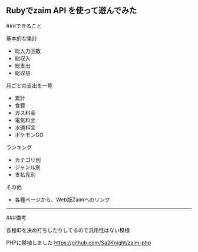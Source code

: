 ## Rubyでzaim API を使って遊んでみた

###できること

基本的な集計

* 総入力回数
* 総収入
* 総支出
* 総収益

月ごとの支出を一覧

* 累計
* 食費
* ガス料金
* 電気料金
* 水道料金
* ポケモンGO

ランキング

* カテゴリ別
* ジャンル別
* 支払先別

その他

* 各種ページから、Web版Zaimへのリンク

***

###備考

各種IDを決め打ちしたりしてるので汎用性はない模様

PHPに移植しました
https://github.com/Sa2Knight/zaim-php

